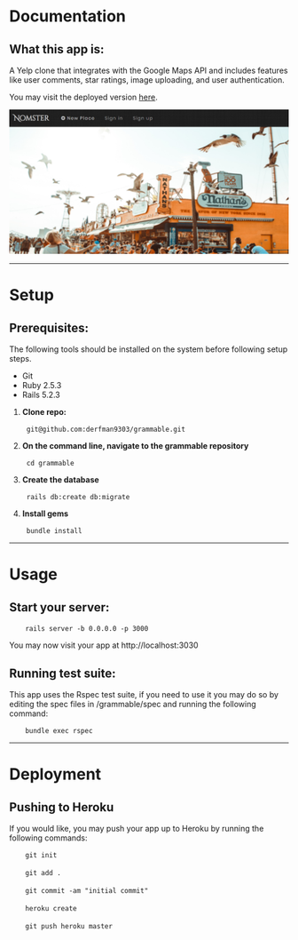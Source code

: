 # Documentation

## What this app is:

A Yelp clone that integrates with the Google Maps API and includes features like user comments, star ratings, image uploading, and user authentication.

You may visit the deployed version [here](https://nomster-frederic-hodges.herokuapp.com/).

![Grammable app screenshot](app/assets/images/nomster.PNG "Nomster app screenshot")
***
# Setup

## Prerequisites:
 
 The following tools should be installed on the system before following setup steps.
 
  - Git
  - Ruby 2.5.3
  - Rails 5.2.3
  
1. **Clone repo:**
       
        git@github.com:derfman9303/grammable.git
        
2. **On the command line, navigate to the grammable repository**
        
        cd grammable

3. **Create the database**
        
        rails db:create db:migrate
        
4. **Install gems**
        
        bundle install

***
# Usage

## Start your server:

        rails server -b 0.0.0.0 -p 3000

You may now visit your app at http://localhost:3030

## Running test suite:

This app uses the Rspec test suite, if you need to use it you may do so by editing the spec files in /grammable/spec and running the following command:

        bundle exec rspec

***
# Deployment

## Pushing to Heroku

If you would like, you may push your app up to Heroku by running the following commands:

        git init
        
        git add .
        
        git commit -am "initial commit"
        
        heroku create
        
        git push heroku master
